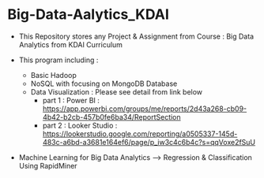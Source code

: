 # Big-Data-Aalytics_KDAI

- This Repository stores any Project & Assignment from Course : Big Data Analytics from KDAI Curriculum
- This program including :
   - Basic Hadoop
   - NoSQL with focusing on MongoDB Database
   - Data Visualization : Please see detail from link below
     - part 1 : Power BI : https://app.powerbi.com/groups/me/reports/2d43a268-cb09-4b42-b2cb-457b0fe6ba34/ReportSection
     - part 2 : Looker Studio : https://lookerstudio.google.com/reporting/a0505337-145d-483c-a6bd-a3681e164ef6/page/p_iw3c4c6b4c?s=qqVoxe2fSuU
 
- Machine Learning for Big Data Analytics -->  Regression & Classification Using RapidMiner

   
   
